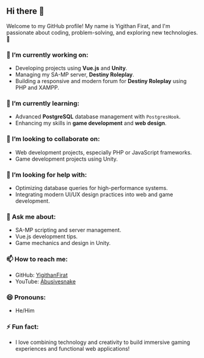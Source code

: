 ## Hi there 👋

Welcome to my GitHub profile! My name is Yigithan Firat, and I'm passionate about coding, problem-solving, and exploring new technologies. 🚀

### 🔭 I’m currently working on:
- Developing projects using **Vue.js** and **Unity**.
- Managing my SA-MP server, **Destiny Roleplay**.
- Building a responsive and modern forum for **Destiny Roleplay** using PHP and XAMPP.

### 🌱 I’m currently learning:
- Advanced **PostgreSQL** database management with `PostgresHook`.
- Enhancing my skills in **game development** and **web design**.

### 👯 I’m looking to collaborate on:
- Web development projects, especially PHP or JavaScript frameworks.
- Game development projects using Unity.

### 🤔 I’m looking for help with:
- Optimizing database queries for high-performance systems.
- Integrating modern UI/UX design practices into web and game development.

### 💬 Ask me about:
- SA-MP scripting and server management.
- Vue.js development tips.
- Game mechanics and design in Unity.

### 📫 How to reach me:
- GitHub: [YigithanFirat](https://github.com/YigithanFirat)
- YouTube: [Abusivesnake](https://www.youtube.com/@Abusivesnake)

### 😄 Pronouns:
- He/Him

### ⚡ Fun fact:
- I love combining technology and creativity to build immersive gaming experiences and functional web applications!
